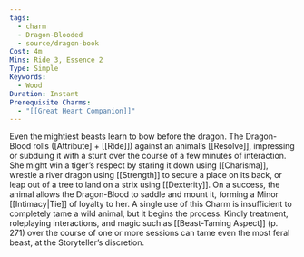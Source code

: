 ```yaml
---
tags:
  - charm
  - Dragon-Blooded
  - source/dragon-book
Cost: 4m
Mins: Ride 3, Essence 2
Type: Simple
Keywords:
  - Wood
Duration: Instant
Prerequisite Charms:
  - "[[Great Heart Companion]]"
---
```

Even the mightiest beasts learn to bow before the dragon. The Dragon-Blood rolls ([Attribute] + [[Ride]]) against an animal’s [[Resolve]], impressing or subduing it with a stunt over the course of a few minutes of interaction. She might win a tiger’s respect by staring it down using [[Charisma]], wrestle a river dragon using [[Strength]] to secure a place on its back, or leap out of a tree to land on a strix using [[Dexterity]]. On a success, the animal allows the Dragon-Blood to saddle and mount it, forming a Minor [[Intimacy|Tie]] of loyalty to her. A single use of this Charm is insufficient to completely tame a wild animal, but it begins the process. Kindly treatment, roleplaying interactions, and magic such as [[Beast-Taming Aspect]] (p. 271) over the course of one or more sessions can tame even the most feral beast, at the Storyteller’s discretion.